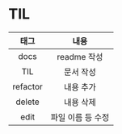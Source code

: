 # TIL

|태그|내용|
|:----:|:-----:|
|docs|readme 작성|
|TIL|문서 작성|
|refactor|내용 추가|
|delete|내용 삭제|
|edit|파일 이름 등 수정|
